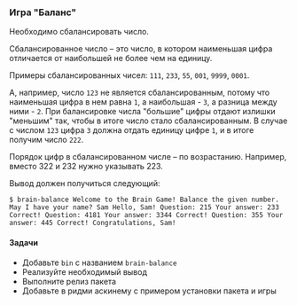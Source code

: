 ### Игра "Баланс"

Необходимо сбалансировать число.

Сбалансированное число – это число, в котором наименьшая цифра отличается от наибольшей не более чем на единицу.

Примеры сбалансированных чисел: `111`, `233`, `55`, `001`, `9999`, `0001`.

А, например, число `123` не является сбалансированным, потому что наименьшая цифра в нем равна `1`, а наибольшая - `3`, а разница между ними - `2`. При балансировке числа "большие" цифры отдают излишки "меньшим" так, чтобы в итоге число стало сбалансированным. В случае с числом `123` цифра `3` должна отдать единицу цифре `1`, и в итоге получим число `222`.

Порядок цифр в сбалансированном числе – по возрастанию. Например, вместо 322 и 232 нужно указывать 223.

Вывод должен получиться следующий:
    
    $ brain-balance Welcome to the Brain Game! Balance the given number. May I have your name? Sam Hello, Sam! Question: 215 Your answer: 233 Correct! Question: 4181 Your answer: 3344 Correct! Question: 355 Your answer: 445 Correct! Congratulations, Sam! 

#### Задачи

  * Добавьте `bin` с названием `brain-balance`
  * Реализуйте необходимый вывод
  * Выполните релиз пакета
  * Добавьте в ридми аскинему с примером установки пакета и игры
